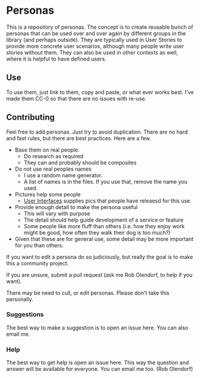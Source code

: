 # Personas

This is a repository of personas. The concept is to create reusable bunch of personas that can be used over and over again by different groups in the library (and perhaps outside). They are typically used in User Stories to provide more concrete user scenarios, although many people write user stories without them. They can also be used in other contexts as well, where it is helpful to have defined users.

## Use

To use them, just link to them, copy and paste, or what ever works best. I've made them CC-0 so that there are no issues with re-use. 

## Contributing

Feel free to add personas. Just try to avoid duplication. There are no hard and fast rules, but there are best practices. Here are a few.

  * Base them on real people.
    * Do research as required
    * They can and probably should be composites
  * Do not use real peoples names
    * I use a random name generator. 
    * A list of names is in the files. If you use that, remove the name you used.
  * Pictures help some people 
    * [User Interfaces](http://uifaces.com/) supplies pics that people have releaesd for this use.
  * Provide enough detail to make the persona useful
    * This will vary with purpose
    * The detail should help guide development of a service or feature
    * Some people like more fluff than others (i.e. how they enjoy work might be good, how often they walk their dog is too much?)
  * Given that these are for general use, some detail may be more important for you than others.
  
If you want to edit a persona do so judiciously, but really the goal is to make this a community project.

If you are unsure, submit a pull request (ask me Rob Olendorf, to help if you want).

There may be need to cull, or edit personas. Please don't take this personally.


### Suggestions

The best way to make a suggestion is to open an issue here. You can also email me.

### Help

The best way to get help is open an issue here. This way the question and answer will be available for everyone. You can email me too. (Rob Olendorf)


